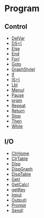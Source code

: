 # Program


## Control

 * <a href="../tokens/DelVar.md" title="0xBB54">DelVar </a>
 * <a href="../tokens/DS(.md" title="0xDB">DS<(</a>
 * <a href="../tokens/Else.md" title="0xD0">Else</a>
 * <a href="../tokens/End.md" title="0xD4">End</a>
 * <a href="../tokens/For(.md" title="0xD3">For(</a>
 * <a href="../tokens/Goto.md" title="0xD7">Goto </a>
 * <a href="../tokens/GraphStyle(.md" title="0xBB45">GraphStyle(</a>
 * <a href="../tokens/If.md" title="0xCE">If </a>
 * <a href="../tokens/IS(.md" title="0xDA">IS>(</a>
 * <a href="../tokens/Lbl.md" title="0xD6">Lbl </a>
 * <a href="../tokens/Menu(.md" title="0xE6">Menu(</a>
 * <a href="../tokens/Pause.md" title="0xD8">Pause </a>
 * <a href="../tokens/prgm.md" title="0x5F">prgm</a>
 * <a href="../tokens/Repeat.md" title="0xD2">Repeat </a>
 * <a href="../tokens/Return.md" title="0xD5">Return</a>
 * <a href="../tokens/Stop.md" title="0xD9">Stop</a>
 * <a href="../tokens/Then.md" title="0xCF">Then</a>
 * <a href="../tokens/While.md" title="0xD1">While </a>

## I/O

 * <a href="../tokens/ClrHome.md" title="0xE1">ClrHome</a>
 * <a href="../tokens/ClrTable.md" title="0xFB">ClrTable</a>
 * <a href="../tokens/Disp.md" title="0xDE">Disp </a>
 * <a href="../tokens/DispGraph.md" title="0xDF">DispGraph</a>
 * <a href="../tokens/DispTable.md" title="0xE5">DispTable</a>
 * <a href="../tokens/Get(.md" title="0xE8">Get(</a>
 * <a href="../tokens/GetCalc(.md" title="0xBB53">GetCalc(</a>
 * <a href="../tokens/getKey.md" title="0xAD">getKey</a>
 * <a href="../tokens/Input.md" title="0xDC">Input </a>
 * <a href="../tokens/Output(.md" title="0xE0">Output(</a>
 * <a href="../tokens/Prompt.md" title="0xDD">Prompt </a>
 * <a href="../tokens/Send(.md" title="0xE7">Send(</a>

